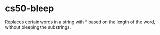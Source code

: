 # cs50-bleep
Replaces certain words in a string with * based on the length of the word, without bleeping the substrings.
